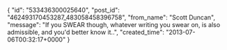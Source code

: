  {
   "id": "533436300025640",
   "post_id": "462493170453287_483058458396758",
   "from_name": "Scott Duncan",
   "message": "If you SWEAR though, whatever writing you swear on, is also admissible, and you'd better know it..",
   "created_time": "2013-07-06T00:32:17+0000"
 }

